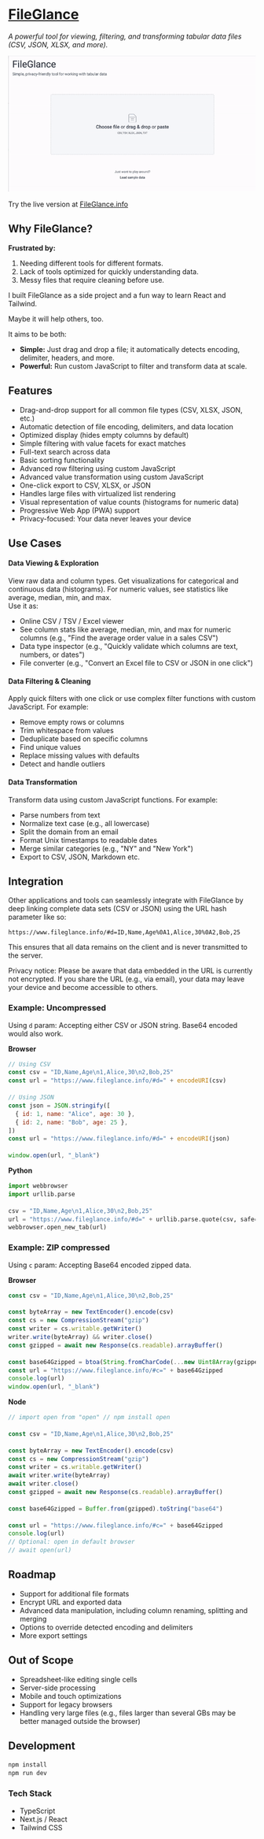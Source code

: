 # [FileGlance](https://www.fileglance.info/)

<p align="center">

_A powerful tool for viewing, filtering, and transforming tabular data files (CSV, JSON, XLSX, and more)._

![Screen Recording](./recoding.gif)

</p>

Try the live version at [FileGlance.info](https://www.fileglance.info/)

## Why FileGlance?

**Frustrated by:**

1. Needing different tools for different formats.
2. Lack of tools optimized for quickly understanding data.
3. Messy files that require cleaning before use.

I built FileGlance as a side project and a fun way to learn React and Tailwind.

Maybe it will help others, too.

It aims to be both:

- **Simple:** Just drag and drop a file; it automatically detects encoding, delimiter, headers, and more.
- **Powerful:** Run custom JavaScript to filter and transform data at scale.

## Features

- Drag-and-drop support for all common file types (CSV, XLSX, JSON, etc.)
- Automatic detection of file encoding, delimiters, and data location
- Optimized display (hides empty columns by default)
- Simple filtering with value facets for exact matches
- Full-text search across data
- Basic sorting functionality
- Advanced row filtering using custom JavaScript
- Advanced value transformation using custom JavaScript
- One-click export to CSV, XLSX, or JSON
- Handles large files with virtualized list rendering
- Visual representation of value counts (histograms for numeric data)
- Progressive Web App (PWA) support
- Privacy-focused: Your data never leaves your device

## Use Cases

#### Data Viewing & Exploration

View raw data and column types. Get visualizations for categorical and continuous data (histograms). For numeric values, see statistics like average, median, min, and max.  
Use it as:

- Online CSV / TSV / Excel viewer
- See column stats like average, median, min, and max for numeric columns (e.g., "Find the average order value in a sales CSV")
- Data type inspector (e.g., "Quickly validate which columns are text, numbers, or dates")
- File converter (e.g., "Convert an Excel file to CSV or JSON in one click")

#### Data Filtering & Cleaning

Apply quick filters with one click or use complex filter functions with custom JavaScript. For example:

- Remove empty rows or columns
- Trim whitespace from values
- Deduplicate based on specific columns
- Find unique values
- Replace missing values with defaults
- Detect and handle outliers

#### Data Transformation

Transform data using custom JavaScript functions. For example:

- Parse numbers from text
- Normalize text case (e.g., all lowercase)
- Split the domain from an email
- Format Unix timestamps to readable dates
- Merge similar categories (e.g., "NY" and "New York")
- Export to CSV, JSON, Markdown etc.

## Integration

Other applications and tools can seamlessly integrate with FileGlance by deep linking complete data sets (CSV or JSON) using the URL hash parameter like so:

```
https://www.fileglance.info/#d=ID,Name,Age%0A1,Alice,30%0A2,Bob,25
```

This ensures that all data remains on the client and is never transmitted to the server.

Privacy notice: Please be aware that data embedded in the URL is currently not encrypted. If you share the URL (e.g., via email), your data may leave your device and become accessible to others.

### Example: Uncompressed

Using `d` param: Accepting either CSV or JSON string. Base64 encoded would also work.

**Browser**

```js
// Using CSV
const csv = "ID,Name,Age\n1,Alice,30\n2,Bob,25"
const url = "https://www.fileglance.info/#d=" + encodeURI(csv)

// Using JSON
const json = JSON.stringify([
  { id: 1, name: "Alice", age: 30 },
  { id: 2, name: "Bob", age: 25 },
])
const url = "https://www.fileglance.info/#d=" + encodeURI(json)

window.open(url, "_blank")
```

**Python**

```python
import webbrowser
import urllib.parse

csv = "ID,Name,Age\n1,Alice,30\n2,Bob,25"
url = "https://www.fileglance.info/#d=" + urllib.parse.quote(csv, safe='/;,?&#')
webbrowser.open_new_tab(url)
```

### Example: ZIP compressed

Using `c` param: Accepting Base64 encoded zipped data.

**Browser**

```js
const csv = "ID,Name,Age\n1,Alice,30\n2,Bob,25"

const byteArray = new TextEncoder().encode(csv)
const cs = new CompressionStream("gzip")
const writer = cs.writable.getWriter()
writer.write(byteArray) && writer.close()
const gzipped = await new Response(cs.readable).arrayBuffer()

const base64Gzipped = btoa(String.fromCharCode(...new Uint8Array(gzipped)))
const url = "https://www.fileglance.info/#c=" + base64Gzipped
console.log(url)
window.open(url, "_blank")
```

**Node**

```js
// import open from "open" // npm install open

const csv = "ID,Name,Age\n1,Alice,30\n2,Bob,25"

const byteArray = new TextEncoder().encode(csv)
const cs = new CompressionStream("gzip")
const writer = cs.writable.getWriter()
await writer.write(byteArray)
await writer.close()
const gzipped = await new Response(cs.readable).arrayBuffer()

const base64Gzipped = Buffer.from(gzipped).toString("base64")

const url = "https://www.fileglance.info/#c=" + base64Gzipped
console.log(url)
// Optional: open in default browser
// await open(url)
```

## Roadmap

- Support for additional file formats
- Encrypt URL and exported data
- Advanced data manipulation, including column renaming, splitting and merging
- Options to override detected encoding and delimiters
- More export settings

## Out of Scope

- Spreadsheet-like editing single cells
- Server-side processing
- Mobile and touch optimizations
- Support for legacy browsers
- Handling very large files (e.g., files larger than several GBs may be better managed outside the browser)

## Development

```bash
npm install
npm run dev
```

### Tech Stack

- TypeScript
- Next.js / React
- Tailwind CSS
